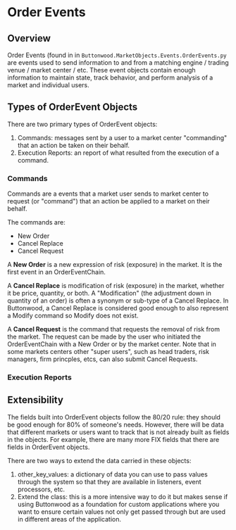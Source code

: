 # Order Events

## Overview
Order Events (found in in `Buttonwood.MarketObjects.Events.OrderEvents.py` are events used to send information to and from a matching engine / trading venue / market center / etc. These event objects contain enough information to maintain state, track behavior, and perform analysis of a market and individual users. 

## Types of OrderEvent Objects
There are two primary types of OrderEvent objects:
1. Commands: messages sent by a user to a market center "commanding" that an action be taken on their behalf.
2. Execution Reports: an report of what resulted from the execution of a command.

### Commands
Commands are a events that a market user sends to market center to request (or "command") that an action be applied to a market on their behalf.

The commands are:
- New Order
- Cancel Replace
- Cancel Request

A __New Order__ is a new expression of risk (exposure) in the market. It is the first event in an OrderEventChain.

A __Cancel Replace__ is modification of risk (exposure) in the market, whether it be price, quantity, or both. A "Modification" (the adjustment down in quantity of an order) is often a synonym or sub-type of a Cancel Replace. In Buttonwood, a Cancel Replace is considered good enough to also represent a Modify command so Modify does not exist.

A __Cancel Request__ is the command that requests the removal of risk from the market. The request can be made by the user who initiated the OrderEventChain with a New Order or by the market center. Note that in some markets centers other "super users", such as head traders, risk managers, firm princples, etcs, can also submit Cancel Requests.

### Execution Reports


## Extensibility
The fields built into OrderEvent objects follow the 80/20 rule: they should be good enough for 80% of someone's needs. However, there will be data that different markets or users want to track that is not already built as fields in the objects. For example, there are many more FIX fields that there are fields in OrderEvent objects.

There are two ways to extend the data carried in these objects:
1. other_key_values: a dictionary of data you can use to pass values through the system so that they are available in listeners, event processors, etc.
2. Extend the class: this is a more intensive way to do it but makes sense if using Buttonwood as a foundation for custom applications where you want to ensure certain values not only get passed through but are used in different areas of the application.
